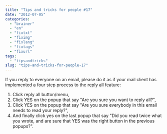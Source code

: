 ```yaml
---
title: "Tips and tricks for people #17"
date: "2012-07-05"
categories: 
  - "brainer"
  - "en"
  - "fixtxt"
  - "fiximg"
  - "fixlang"
  - "fixtags"
  - "fixurl"
tags: 
  - "tipsandtricks"
slug: "tips-and-tricks-for-people-17"
---
```


If you reply to everyone on an email, please do it as if your mail client has implemented a four step process to the reply all feature:

1. Click reply all button/menu,
2. Click YES on the popup that say "Are you sure you want to reply all?",
3. Click YES on the popup that say "Are you sure everybody in this email needs to read your reply?",
4. And finally click yes on the last popup that say "Did you read twice what you wrote, and are sure that YES was the right button in the previous popups?".
